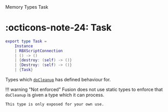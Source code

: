 <nav class="fusiondoc-api-breadcrumbs">
	<span>Memory</span>
	<span>Types</span>
	<span>Task</span>
</nav>

<h1 class="fusiondoc-api-header" markdown>
	<span class="fusiondoc-api-icon" markdown>:octicons-note-24:</span>
	<span class="fusiondoc-api-name">Task</span>
</h1>

```Lua
export type Task = 
	Instance 
	| RBXScriptConnection
	| () -> () 
	| {destroy: (self) -> ()} 
	| {Destroy: (self) -> ()} 
	| {Task}
```
Types which [`doCleanup`](../../members/docleanup) has defined behaviour for.

!!! warning "Not enforced"
	Fusion does not use static types to enforce that `doCleanup` is given a type
	which it can process.

	This type is only exposed for your own use.
